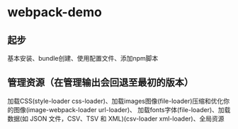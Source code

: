 # webpack-demo

## 起步
基本安装、bundle创建、使用配置文件、添加npm脚本

## 管理资源（在管理输出会回退至最初的版本）
加载CSS(style-loader css-loader)、加载images图像(file-loader)压缩和优化你的图像(image-webpack-loader url-loader)、
加载fonts字体(file-loader)、加载数据(如 JSON 文件，CSV、TSV 和 XML)(csv-loader xml-loader)、全局资源